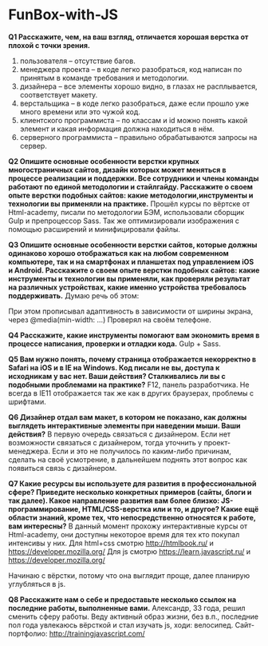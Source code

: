 # FunBox-with-JS

**Q1
Расскажите, чем, на ваш взгляд, отличается хорошая верстка от плохой с точки зрения.**
1)	пользователя – отсутствие багов.
2)	менеджера проекта – в коде легко разобраться, код написан по принятым в команде требования и методологии.
3)	дизайнера – все элементы хорошо видно, в глазах не расплывается, соответствует макету.
4)	верстальщика – в коде легко разобраться, даже если прошло уже много времени или это чужой код.
5)	клиентского программиста – по классам и id можно понять какой элемент и какая информация должна находиться в нём.
6)	серверного программиста – правильно обрабатываются запросы на сервер.


**Q2
Опишите основные особенности верстки крупных многостраничных сайтов, дизайн которых может меняться в процессе реализации и поддержки.
Все сотрудники и члены команды работают по единой методологии и стайлгайду.
Расскажите о своем опыте верстки подобных сайтов: какие методологии,инструменты и технологии вы применяли на практике.**
Прошёл курсы по вёртске от Html-academy, писали по методологии БЭМ, использовали сборщик Gulp и препроцессор Sass. Так же оптимизировали изображения с помощью расширений и минифицировали файлы.


**Q3
Опишите основные особенности верстки сайтов, которые должны одинаково хорошо отображаться как на любом современном компьютере, так и на смартфонах и планшетах под управлением iOS и Android. Расскажите о своем опыте верстки подобных сайтов: какие инструменты и технологии вы применяли, как проверяли результат на различных устройствах, какие именно устройства требовалось поддерживать.**
Думаю речь об этом:
<meta name="viewport" content="width=device-width,initial-scale=1">

При этом прописывал адаптивность в зависимости от ширины экрана, через @media(min-width: …)
Проверял на своём телефоне.


**Q4
Расскажите, какие инструменты помогают вам экономить время в процессе
написания, проверки и отладки кода.**
Gulp + Sass.


**Q5
Вам нужно понять, почему страница отображается некорректно в Safari на iOS и в IE на Windows. Код писали не вы, доступа к исходникам у вас нет. Ваши действия? Сталкивались ли вы с подобными проблемами на практике?**
F12, панель разработчика.
Не всегда в IE11 отображается так же как в других браузерах, проблемы с шрифтами.


**Q6
Дизайнер отдал вам макет, в котором не показано, как должны выглядеть
интерактивные элементы при наведении мыши. Ваши действия?**
В первую очередь связаться с дизайнером.
Если нет возможности связаться с дизайнером, тогда уточнить у проект-менеджера.
Если и это не получилось по каким-либо причинам, сделать на своё усмотрение, в дальнейшем поднять этот вопрос как появиться связь с дизайнером.


**Q7
Какие ресурсы вы используете для развития в профессиональной сфере? Приведите несколько конкретных примеров (сайты, блоги и так далее).
Какое направление развития вам более близко: JS-программирование, HTML/CSS-верстка или и то, и другое?
Какие ещё области знаний, кроме тех, что непосредственно относятся к работе, вам интересны?**
В данный момент прохожу интерактивные курсы от Html-academy, они доступны некоторое время для тех кто покупал интенсивы у них.
Для html+css смотрю http://htmlbook.ru/ и https://developer.mozilla.org/
Для js смотрю https://learn.javascript.ru/ и https://developer.mozilla.org/

Начинаю с вёрстки, потому что она выглядит проще, далее планирую углубляться в js.


**Q8
Расскажите нам о себе и предоставьте несколько ссылок на последние работы, выполненные вами.**
Александр, 33 года, решил сменить сферу работы.
Веду активный образ жизни, без в.п., последние пол года увлекаюсь вёрсткой и стал изучать js, ходи: велосипед.
Сайт-портфолио: http://trainingjavascript.com/

